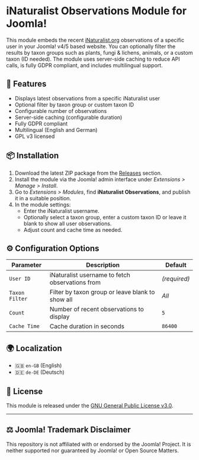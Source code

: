 # iNaturalist Observations Module for Joomla!

This module embeds the recent [iNaturalist.org](https://www.inaturalist.org) observations of a specific user in your Joomla! v4/5 based website. You can optionally filter the results by taxon groups such as plants, fungi & lichens, animals, or a custom taxon (ID needed). The module uses server-side caching to reduce API calls, is fully GDPR compliant, and includes multilingual support.

<!-- ![Example Screenshot](screenshot.png) Optional -->

## 🌿 Features

- Displays latest observations from a specific iNaturalist user
- Optional filter by taxon group or custom taxon ID
- Configurable number of observations
- Server-side caching (configurable duration)
- Fully GDPR compliant
- Multilingual (English and German)
- GPL v3 licensed

## 📦 Installation

1. Download the latest ZIP package from the [Releases](https://github.com/AK-CCM/joomla-inaturalist-observations/releases) section.
2. Install the module via the Joomla! admin interface under *Extensions > Manage > Install*.
3. Go to *Extensions > Modules*, find **iNaturalist Observations**, and publish it in a suitable position.
4. In the module settings:
   - Enter the iNaturalist username.
   - Optionally select a taxon group, enter a custom taxon ID or leave it blank to show all user observations.
   - Adjust count and cache time as needed.

## ⚙️ Configuration Options

| **Parameter**   | **Description**                                             | **Default** |
|----------------|-------------------------------------------------------------|-------------|
| `User ID`      | iNaturalist username to fetch observations from             | *(required)* |
| `Taxon Filter` | Filter by taxon group or leave blank to show all            | *All*       |
| `Count`        | Number of recent observations to display                    | `5`         |
| `Cache Time`   | Cache duration in seconds                                   | `86400`     |

## 🌍 Localization

- 🇬🇧 `en-GB` (English)
- 🇩🇪 `de-DE` (Deutsch)

## 📜 License

This module is released under the [GNU General Public License v3.0](https://www.gnu.org/licenses/gpl-3.0.html).

---

## ⚖️ Joomla! Trademark Disclaimer

This repository is not affiliated with or endorsed by the Joomla! Project. It is neither supported nor guaranteed by Joomla! or Open Source Matters.
